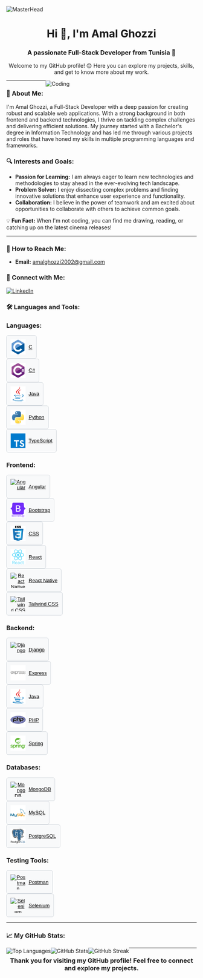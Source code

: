 ![MasterHead](https://teamtweaks1-blog.s3.us-east-2.amazonaws.com/blog/wp-content/uploads/2023/03/15102639/TT-How-To-Hire-Dedicated-Full-Stack-Developer-2023_.png)

<h1 align="center">Hi 👋, I'm Amal Ghozzi</h1>
<h3 align="center">A passionate Full-Stack Developer from Tunisia 🌟</h3>

<p align="center">Welcome to my GitHub profile! 😊 Here you can explore my projects, skills, and get to know more about my work.</p>

<img align="right" alt="Coding" width="400" src="https://mir-s3-cdn-cf.behance.net/project_modules/disp/601014116770475.6068beff4640a.gif">

---


### 📖 About Me:
I'm Amal Ghozzi, a Full-Stack Developer with a deep passion for creating robust and scalable web applications. With a strong background in both frontend and backend technologies, I thrive on tackling complex challenges and delivering efficient solutions. My journey started with a Bachelor's degree in Information Technology and has led me through various projects and roles that have honed my skills in multiple programming languages and frameworks.

### 🔍 Interests and Goals:
- **Passion for Learning:** I am always eager to learn new technologies and methodologies to stay ahead in the ever-evolving tech landscape.
- **Problem Solver:** I enjoy dissecting complex problems and finding innovative solutions that enhance user experience and functionality.
- **Collaboration:** I believe in the power of teamwork and am excited about opportunities to collaborate with others to achieve common goals.

💡 **Fun Fact:** When I'm not coding, you can find me drawing, reading, or catching up on the latest cinema releases!

---

### 📧 How to Reach Me:
- **Email:** [amalghozzi2002@gmail.com](mailto:amalghozzi2002@gmail.com)

### 🔗 Connect with Me:
<p align="left">
<a href="https://www.linkedin.com/in/amal-ghozzi-205a21234" target="_blank">
  <img src="https://raw.githubusercontent.com/rahuldkjain/github-profile-readme-generator/master/src/images/icons/Social/linked-in-alt.svg" alt="LinkedIn" height="30" width="40"/>
</a>
</p>

### 🛠️ Languages and Tools:
<p align="left">
  <h3>Languages:</h3>
  <a href="https://www.cprogramming.com/" target="_blank" rel="noreferrer">
    <button style="background-color: #f8f9fa; border: 1px solid #ced4da; border-radius: 5px; padding: 10px; display: flex; align-items: center; cursor: pointer; transition: all 0.3s ease;">
      <img src="https://raw.githubusercontent.com/devicons/devicon/master/icons/c/c-original.svg" alt="C" width="40" height="40" style="margin-right: 8px;"/>
      <span>C</span>
    </button>
  </a>
  <a href="https://www.w3schools.com/cs/" target="_blank" rel="noreferrer">
    <button style="background-color: #f8f9fa; border: 1px solid #ced4da; border-radius: 5px; padding: 10px; display: flex; align-items: center; cursor: pointer; transition: all 0.3s ease;">
      <img src="https://raw.githubusercontent.com/devicons/devicon/master/icons/csharp/csharp-original.svg" alt="C#" width="40" height="40" style="margin-right: 8px;"/>
      <span>C#</span>
    </button>
  </a>
  <a href="https://www.java.com" target="_blank" rel="noreferrer">
    <button style="background-color: #f8f9fa; border: 1px solid #ced4da; border-radius: 5px; padding: 10px; display: flex; align-items: center; cursor: pointer; transition: all 0.3s ease;">
      <img src="https://raw.githubusercontent.com/devicons/devicon/master/icons/java/java-original.svg" alt="Java" width="40" height="40" style="margin-right: 8px;"/>
      <span>Java</span>
    </button>
  </a>
  <a href="https://www.python.org" target="_blank" rel="noreferrer">
    <button style="background-color: #f8f9fa; border: 1px solid #ced4da; border-radius: 5px; padding: 10px; display: flex; align-items: center; cursor: pointer; transition: all 0.3s ease;">
      <img src="https://raw.githubusercontent.com/devicons/devicon/master/icons/python/python-original.svg" alt="Python" width="40" height="40" style="margin-right: 8px;"/>
      <span>Python</span>
    </button>
  </a>
  <a href="https://www.typescriptlang.org/" target="_blank" rel="noreferrer">
    <button style="background-color: #f8f9fa; border: 1px solid #ced4da; border-radius: 5px; padding: 10px; display: flex; align-items: center; cursor: pointer; transition: all 0.3s ease;">
      <img src="https://raw.githubusercontent.com/devicons/devicon/master/icons/typescript/typescript-original.svg" alt="TypeScript" width="40" height="40" style="margin-right: 8px;"/>
      <span>TypeScript</span>
    </button>
  </a>
</p>

<p align="left">
  <h3>Frontend:</h3>
  <a href="https://angular.io" target="_blank" rel="noreferrer">
    <button style="background-color: #f8f9fa; border: 1px solid #ced4da; border-radius: 5px; padding: 10px; display: flex; align-items: center; cursor: pointer; transition: all 0.3s ease;">
      <img src="https://angular.io/assets/images/logos/angular/angular.svg" alt="Angular" width="40" height="40" style="margin-right: 8px;"/>
      <span>Angular</span>
    </button>
  </a>
  <a href="https://getbootstrap.com" target="_blank" rel="noreferrer">
    <button style="background-color: #f8f9fa; border: 1px solid #ced4da; border-radius: 5px; padding: 10px; display: flex; align-items: center; cursor: pointer; transition: all 0.3s ease;">
      <img src="https://raw.githubusercontent.com/devicons/devicon/master/icons/bootstrap/bootstrap-plain-wordmark.svg" alt="Bootstrap" width="40" height="40" style="margin-right: 8px;"/>
      <span>Bootstrap</span>
    </button>
  </a>
  <a href="https://www.w3schools.com/css/" target="_blank" rel="noreferrer">
    <button style="background-color: #f8f9fa; border: 1px solid #ced4da; border-radius: 5px; padding: 10px; display: flex; align-items: center; cursor: pointer; transition: all 0.3s ease;">
      <img src="https://raw.githubusercontent.com/devicons/devicon/master/icons/css3/css3-original-wordmark.svg" alt="CSS" width="40" height="40" style="margin-right: 8px;"/>
      <span>CSS</span>
    </button>
  </a>
  <a href="https://reactjs.org/" target="_blank" rel="noreferrer">
    <button style="background-color: #f8f9fa; border: 1px solid #ced4da; border-radius: 5px; padding: 10px; display: flex; align-items: center; cursor: pointer; transition: all 0.3s ease;">
      <img src="https://raw.githubusercontent.com/devicons/devicon/master/icons/react/react-original-wordmark.svg" alt="React" width="40" height="40" style="margin-right: 8px;"/>
      <span>React</span>
    </button>
  </a>
  <a href="https://reactnative.dev/" target="_blank" rel="noreferrer">
    <button style="background-color: #f8f9fa; border: 1px solid #ced4da; border-radius: 5px; padding: 10px; display: flex; align-items: center; cursor: pointer; transition: all 0.3s ease;">
      <img src="https://reactnative.dev/img/header_logo.svg" alt="React Native" width="40" height="40" style="margin-right: 8px;"/>
      <span>React Native</span>
    </button>
  </a>
  <a href="https://tailwindcss.com/" target="_blank" rel="noreferrer">
    <button style="background-color: #f8f9fa; border: 1px solid #ced4da; border-radius: 5px; padding: 10px; display: flex; align-items: center; cursor: pointer; transition: all 0.3s ease;">
      <img src="https://www.vectorlogo.zone/logos/tailwindcss/tailwindcss-icon.svg" alt="Tailwind CSS" width="40" height="40" style="margin-right: 8px;"/>
      <span>Tailwind CSS</span>
    </button>
  </a>
</p>

<p align="left">
  <h3>Backend:</h3>
  <a href="https://www.djangoproject.com/" target="_blank" rel="noreferrer">
    <button style="background-color: #f8f9fa; border: 1px solid #ced4da; border-radius: 5px; padding: 10px; display: flex; align-items: center; cursor: pointer; transition: all 0.3s ease;">
      <img src="https://cdn.worldvectorlogo.com/logos/django.svg" alt="Django" width="40" height="40" style="margin-right: 8px;"/>
      <span>Django</span>
    </button>
  </a>
  <a href="https://expressjs.com/" target="_blank" rel="noreferrer">
    <button style="background-color: #f8f9fa; border: 1px solid #ced4da; border-radius: 5px; padding: 10px; display: flex; align-items: center; cursor: pointer; transition: all 0.3s ease;">
      <img src="https://raw.githubusercontent.com/devicons/devicon/master/icons/express/express-original-wordmark.svg" alt="Express" width="40" height="40" style="margin-right: 8px;"/>
      <span>Express</span>
    </button>
  </a>
  <a href="https://www.java.com" target="_blank" rel="noreferrer">
    <button style="background-color: #f8f9fa; border: 1px solid #ced4da; border-radius: 5px; padding: 10px; display: flex; align-items: center; cursor: pointer; transition: all 0.3s ease;">
      <img src="https://raw.githubusercontent.com/devicons/devicon/master/icons/java/java-original.svg" alt="Java" width="40" height="40" style="margin-right: 8px;"/>
      <span>Java</span>
    </button>
  </a>
  <a href="https://www.php.net/" target="_blank" rel="noreferrer">
    <button style="background-color: #f8f9fa; border: 1px solid #ced4da; border-radius: 5px; padding: 10px; display: flex; align-items: center; cursor: pointer; transition: all 0.3s ease;">
      <img src="https://raw.githubusercontent.com/devicons/devicon/master/icons/php/php-original.svg" alt="PHP" width="40" height="40" style="margin-right: 8px;"/>
      <span>PHP</span>
    </button>
  </a>
  <a href="https://www.spring.io/" target="_blank" rel="noreferrer">
    <button style="background-color: #f8f9fa; border: 1px solid #ced4da; border-radius: 5px; padding: 10px; display: flex; align-items: center; cursor: pointer; transition: all 0.3s ease;">
      <img src="https://raw.githubusercontent.com/devicons/devicon/master/icons/spring/spring-original-wordmark.svg" alt="Spring" width="40" height="40" style="margin-right: 8px;"/>
      <span>Spring</span>
    </button>
  </a>
</p>

<p align="left">
  <h3>Databases:</h3>
  <a href="https://www.mongodb.com/" target="_blank" rel="noreferrer">
    <button style="background-color: #f8f9fa; border: 1px solid #ced4da; border-radius: 5px; padding: 10px; display: flex; align-items: center; cursor: pointer; transition: all 0.3s ease;">
      <img src="https://www.vectorlogo.zone/logos/mongodb/mongodb-icon.svg" alt="MongoDB" width="40" height="40" style="margin-right: 8px;"/>
      <span>MongoDB</span>
    </button>
  </a>
  <a href="https://www.mysql.com/" target="_blank" rel="noreferrer">
    <button style="background-color: #f8f9fa; border: 1px solid #ced4da; border-radius: 5px; padding: 10px; display: flex; align-items: center; cursor: pointer; transition: all 0.3s ease;">
      <img src="https://raw.githubusercontent.com/devicons/devicon/master/icons/mysql/mysql-original-wordmark.svg" alt="MySQL" width="40" height="40" style="margin-right: 8px;"/>
      <span>MySQL</span>
    </button>
  </a>
  <a href="https://www.postgresql.org/" target="_blank" rel="noreferrer">
    <button style="background-color: #f8f9fa; border: 1px solid #ced4da; border-radius: 5px; padding: 10px; display: flex; align-items: center; cursor: pointer; transition: all 0.3s ease;">
      <img src="https://raw.githubusercontent.com/devicons/devicon/master/icons/postgresql/postgresql-original-wordmark.svg" alt="PostgreSQL" width="40" height="40" style="margin-right: 8px;"/>
      <span>PostgreSQL</span>
    </button>
  </a>
</p>

<p align="left">
  <h3>Testing Tools:</h3>
  <a href="https://www.postman.com/" target="_blank" rel="noreferrer">
    <button style="background-color: #f8f9fa; border: 1px solid #ced4da; border-radius: 5px; padding: 10px; display: flex; align-items: center; cursor: pointer; transition: all 0.3s ease;">
      <img src="https://www.vectorlogo.zone/logos/getpostman/getpostman-icon.svg" alt="Postman" width="40" height="40" style="margin-right: 8px;"/>
      <span>Postman</span>
    </button>
  </a>
  <a href="https://www.selenium.dev/" target="_blank" rel="noreferrer">
    <button style="background-color: #f8f9fa; border: 1px solid #ced4da; border-radius: 5px; padding: 10px; display: flex; align-items: center; cursor: pointer; transition: all 0.3s ease;">
      <img src="https://www.selenium.dev/images/selenium_logo_square_green.png" alt="Selenium" width="40" height="40" style="margin-right: 8px;"/>
      <span>Selenium</span>
    </button>
  </a>
</p>


---

### 📈 My GitHub Stats:
<p align="left">
  <img align="left" src="https://github-readme-stats.vercel.app/api/top-langs?username=amalghozzi123&show_icons=true&locale=en&layout=compact" alt="Top Languages"/>
</p>

<p align="left">
  <img align="left" src="https://github-readme-stats.vercel.app/api?username=amalghozzi123&show_icons=true&locale=en" alt="GitHub Stats"/>
</p>

<p align="left">
  <img align="left" src="https://github-readme-streak-stats.herokuapp.com/?user=amalghozzi123" alt="GitHub Streak"/>
</p>

---

<h3 align="center">Thank you for visiting my GitHub profile! Feel free to connect and explore my projects.</h3>
